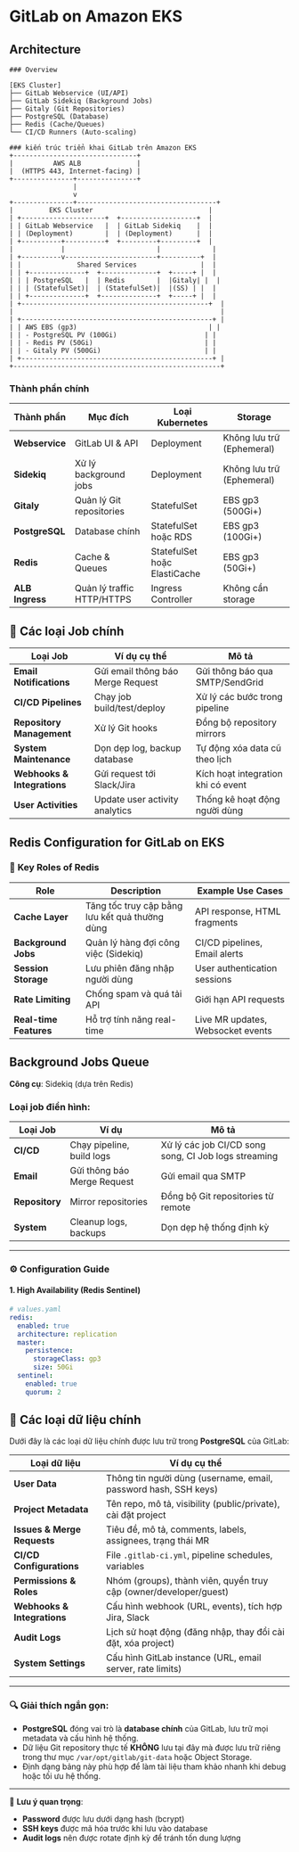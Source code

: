 # GitLab on Amazon EKS

## Architecture

```text
### Overview

[EKS Cluster]
├── GitLab Webservice (UI/API)
├── GitLab Sidekiq (Background Jobs)
├── Gitaly (Git Repositories)
├── PostgreSQL (Database)
├── Redis (Cache/Queues)
└── CI/CD Runners (Auto-scaling)

### kiến trúc triển khai GitLab trên Amazon EKS 
+-------------------------------+
|          AWS ALB              |
|  (HTTPS 443, Internet-facing) |
+---------------+---------------+
                |
                v
+---------------+-----------------------------------+
|         EKS Cluster                             |
| +---------------------+  +-------------------+  |
| | GitLab Webservice   |  | GitLab Sidekiq    |  |
| | (Deployment)        |  | (Deployment)      |  |
| +----------+----------+  +---------+---------+  |
|            |                       |             |
| +----------v-----------------------+----------+  |
| |              Shared Services                |  |
| | +--------------+  +--------------+  +-----+ |  |
| | | PostgreSQL   |  | Redis        |  |Gitaly| |  |
| | | (StatefulSet)|  | (StatefulSet)|  |(SS) | |  |
| | +--------------+  +--------------+  +-----+ |  |
| +-----------------------------------------------+  |
|                                                    |
| +------------------------------------------------+ |
| | AWS EBS (gp3)                                 | |
| | - PostgreSQL PV (100Gi)                      | |
| | - Redis PV (50Gi)                            | |
| | - Gitaly PV (500Gi)                          | |
| +------------------------------------------------+ |
+----------------------------------------------------+
```
### Thành phần chính

| Thành phần       | Mục đích                     | Loại Kubernetes          | Storage                  |
|------------------|------------------------------|--------------------------|--------------------------|
| **Webservice**   | GitLab UI & API              | Deployment               | Không lưu trữ (Ephemeral) |
| **Sidekiq**      | Xử lý background jobs        | Deployment               | Không lưu trữ (Ephemeral) |
| **Gitaly**       | Quản lý Git repositories     | StatefulSet              | EBS gp3 (500Gi+)          |
| **PostgreSQL**   | Database chính               | StatefulSet hoặc RDS     | EBS gp3 (100Gi+)          |
| **Redis**        | Cache & Queues               | StatefulSet hoặc ElastiCache | EBS gp3 (50Gi+)   |
| **ALB Ingress**  | Quản lý traffic HTTP/HTTPS   | Ingress Controller        | Không cần storage        |


## 🔧 Các loại Job chính

| Loại Job                  | Ví dụ cụ thể                          | Mô tả                              |
|---------------------------|---------------------------------------|------------------------------------|
| **Email Notifications**   | Gửi email thông báo Merge Request     | Gửi thông báo qua SMTP/SendGrid    |
| **CI/CD Pipelines**       | Chạy job build/test/deploy            | Xử lý các bước trong pipeline      |
| **Repository Management** | Xử lý Git hooks                       | Đồng bộ repository mirrors         |
| **System Maintenance**    | Dọn dẹp log, backup database          | Tự động xóa data cũ theo lịch      |
| **Webhooks & Integrations**| Gửi request tới Slack/Jira           | Kích hoạt integration khi có event |
| **User Activities**       | Update user activity analytics        | Thống kê hoạt động người dùng      |


## Redis Configuration for GitLab on EKS

### 🔑 **Key Roles of Redis**
| Role                  | Description                                                                 | Example Use Cases                  |
|-----------------------|-----------------------------------------------------------------------------|------------------------------------|
| **Cache Layer**       | Tăng tốc truy cập bằng lưu kết quả thường dùng                              | API response, HTML fragments       |
| **Background Jobs**   | Quản lý hàng đợi công việc (Sidekiq)                                        | CI/CD pipelines, Email alerts      |
| **Session Storage**   | Lưu phiên đăng nhập người dùng                                              | User authentication sessions       |
| **Rate Limiting**     | Chống spam và quá tải API                                                   | Giới hạn API requests              |
| **Real-time Features**| Hỗ trợ tính năng real-time                                                  | Live MR updates, Websocket events  |

## Background Jobs Queue

**Công cụ**: Sidekiq (dựa trên Redis)  

### Loại job điển hình:

| Loại Job       | Ví dụ                   | Mô tả                              |
|----------------|-------------------------|------------------------------------|
| **CI/CD**      | Chạy pipeline, build logs | Xử lý các job CI/CD song song, CI Job logs streaming     |
| **Email**      | Gửi thông báo Merge Request | Gửi email qua SMTP                |
| **Repository** | Mirror repositories     | Đồng bộ Git repositories từ remote |
| **System**     | Cleanup logs, backups   | Dọn dẹp hệ thống định kỳ            |

---

### ⚙️ **Configuration Guide**

#### **1. High Availability (Redis Sentinel)**
```yaml
# values.yaml
redis:
  enabled: true
  architecture: replication
  master:
    persistence:
      storageClass: gp3
      size: 50Gi
  sentinel:
    enabled: true
    quorum: 2
```


## 📂 Các loại dữ liệu chính

Dưới đây là các loại dữ liệu chính được lưu trữ trong **PostgreSQL** của GitLab:

| Loại dữ liệu               | Ví dụ cụ thể                                                                 |
|----------------------------|-----------------------------------------------------------------------------|
| **User Data**              | Thông tin người dùng (username, email, password hash, SSH keys)             |
| **Project Metadata**       | Tên repo, mô tả, visibility (public/private), cài đặt project               |
| **Issues & Merge Requests**| Tiêu đề, mô tả, comments, labels, assignees, trạng thái MR                  |
| **CI/CD Configurations**   | File `.gitlab-ci.yml`, pipeline schedules, variables                        |
| **Permissions & Roles**    | Nhóm (groups), thành viên, quyền truy cập (owner/developer/guest)          |
| **Webhooks & Integrations**| Cấu hình webhook (URL, events), tích hợp Jira, Slack                        |
| **Audit Logs**             | Lịch sử hoạt động (đăng nhập, thay đổi cài đặt, xóa project)              |
| **System Settings**        | Cấu hình GitLab instance (URL, email server, rate limits)                  |

---

### 🔍 Giải thích ngắn gọn:
- **PostgreSQL** đóng vai trò là **database chính** của GitLab, lưu trữ mọi metadata và cấu hình hệ thống.
- Dữ liệu Git repository thực tế **KHÔNG** lưu tại đây mà được lưu trữ riêng trong thư mục `/var/opt/gitlab/git-data` hoặc Object Storage.
- Định dạng bảng này phù hợp để làm tài liệu tham khảo nhanh khi debug hoặc tối ưu hệ thống.

---

📌 **Lưu ý quan trọng**:  
- **Password** được lưu dưới dạng hash (bcrypt)  
- **SSH keys** được mã hóa trước khi lưu vào database  
- **Audit logs** nên được rotate định kỳ để tránh tốn dung lượng


